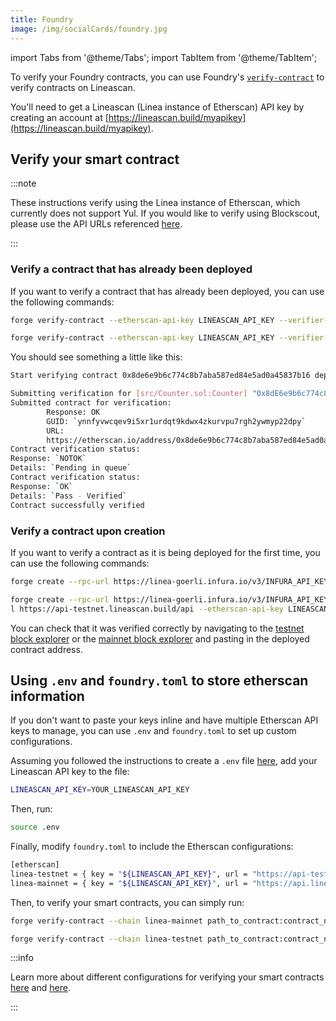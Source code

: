 ```yaml
---
title: Foundry
image: /img/socialCards/foundry.jpg
---
```


import Tabs from '@theme/Tabs'; import TabItem from '@theme/TabItem';

To verify your Foundry contracts, you can use Foundry's [`verify-contract`](https://book.getfoundry.sh/reference/forge/forge-verify-contract) to verify contracts on Lineascan.

You'll need to get a Lineascan (Linea instance of Etherscan) API key by creating an account at [https://lineascan.build/myapikey](https://lineascan.build/myapikey).

## Verify your smart contract

:::note


These instructions verify using the Linea instance of Etherscan, which currently does not support Yul. If you would like to verify using Blockscout, please use the API URLs referenced [here](../../../use-mainnet/info-contracts.mdx#block-explorers).

:::

### Verify a contract that has already been deployed

If you want to verify a contract that has already been deployed, you can use the following commands:

<Tabs>
  <TabItem value="Mainnet" label="Mainnet" default>

```bash
forge verify-contract --etherscan-api-key LINEASCAN_API_KEY --verifier-url https://api.lineascan.build/api CONTRACT_ADDRESS path_to_contract:contract_name --watch
```

  </TabItem>
  <TabItem value="Testnet" label="Testnet">

```bash
forge verify-contract --etherscan-api-key LINEASCAN_API_KEY --verifier-url https://api-testnet.lineascan.build/api CONTRACT_ADDRESS path_to_contract:contract_name --watch
```

  </TabItem>
</Tabs>

You should see something a little like this:

```bash
Start verifying contract 0x8de6e9b6c774c8b7aba587ed84e5ad0a45837b16 deployed on mainnet

Submitting verification for [src/Counter.sol:Counter] "0x8dE6e9b6c774c8B7AbA587ED84E5AD0A45837b16".
Submitted contract for verification:
        Response: OK
        GUID: `ynnfyvwcqev9i5xr1urdqt9kdwx4zkurvpu7rgh2ywmyp22dpy`
        URL:
        https://etherscan.io/address/0x8de6e9b6c774c8b7aba587ed84e5ad0a45837b16
Contract verification status:
Response: `NOTOK`
Details: `Pending in queue`
Contract verification status:
Response: `OK`
Details: `Pass - Verified`
Contract successfully verified
```

### Verify a contract upon creation

If you want to verify a contract as it is being deployed for the first time, you can use the following commands:

<Tabs>
  <TabItem value="Mainnet" label="Mainnet" default>

```bash
forge create --rpc-url https://linea-goerli.infura.io/v3/INFURA_API_KEY src/Counter.sol:Counter --private-key YOUR_PRIVATE_KEY --verify --verifier-url https://api.lineascan.build/api --etherscan-api-key LINEASCAN_API_KEY
```

  </TabItem>
  <TabItem value="Testnet" label="Testnet">

```bash
forge create --rpc-url https://linea-goerli.infura.io/v3/INFURA_API_KEY src/Counter.sol:Counter --private-key YOUR_PRIVATE_KEY --verify --verifier-url
l https://api-testnet.lineascan.build/api --etherscan-api-key LINEASCAN_API_KEY
```

  </TabItem>
</Tabs>

You can check that it was verified correctly by navigating to the [testnet block explorer](https://goerli.lineascan.build/) or the [mainnet block explorer](https://lineascan.build/) and pasting in the deployed contract address.

## Using `.env` and `foundry.toml` to store etherscan information

If you don't want to paste your keys inline and have multiple Etherscan API keys to manage, you can use `.env` and `foundry.toml` to set up custom configurations.

Assuming you followed the instructions to create a `.env` file [here](../deploy-smart-contract/foundry.md#using-env-to-store-private-keys), add your Lineascan API key to the file:

```bash
LINEASCAN_API_KEY=YOUR_LINEASCAN_API_KEY
```

Then, run:

```bash
source .env
```

Finally, modify `foundry.toml` to include the Etherscan configurations:

```bash
[etherscan]
linea-testnet = { key = "${LINEASCAN_API_KEY}", url = "https://api-testnet.lineascan.build/api" }
linea-mainnet = { key = "${LINEASCAN_API_KEY}", url = "https://api.lineascan.build/api" }
```

Then, to verify your smart contracts, you can simply run:

<Tabs>
  <TabItem value="Mainnet" label="Mainnet" default>

```bash
forge verify-contract --chain linea-mainnet path_to_contract:contract_name --watch
```

  </TabItem>
  <TabItem value="Testnet" label="Testnet">

```bash
forge verify-contract --chain linea-testnet path_to_contract:contract_name --watch
```

  </TabItem>
</Tabs>

:::info


Learn more about different configurations for verifying your smart contracts [here](https://book.getfoundry.sh/reference/forge/forge-verify-contract) and [here](https://book.getfoundry.sh/forge/deploying).

:::
